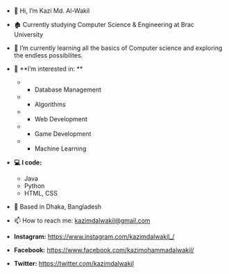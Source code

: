 - 👋 Hi, I’m Kazi Md. Al-Wakil
- 🏚 Currently studying Computer Science & Engineering at Brac University
- 🌱 I’m currently learning all the basics of Computer science and exploring the endless possibilites. 
- 👀 **I’m interested in: **
     - * Database Management 
     - * Algorithms 
     - * Web Development
     - * Game Development 
     - * Machine Learning

- **💻 I code:**
    * Java
    * Python
    * HTML, CSS


- 📍  Based in Dhaka, Bangladesh

- 📫 How to reach me: kazimdalwakil@gmail.com

- **Instagram:** https://www.instagram.com/kazimdalwakil_/
- **Facebook:** https://www.facebook.com/kazimohammadalwakil/
- **Twitter:** https://twitter.com/kazimdalwakil
<!---
kazi-md-al-wakil/kazi-md-al-wakil is a ✨ special ✨ repository because its `README.md` (this file) appears on your GitHub profile.
You can click the Preview link to take a look at your changes.
--->
